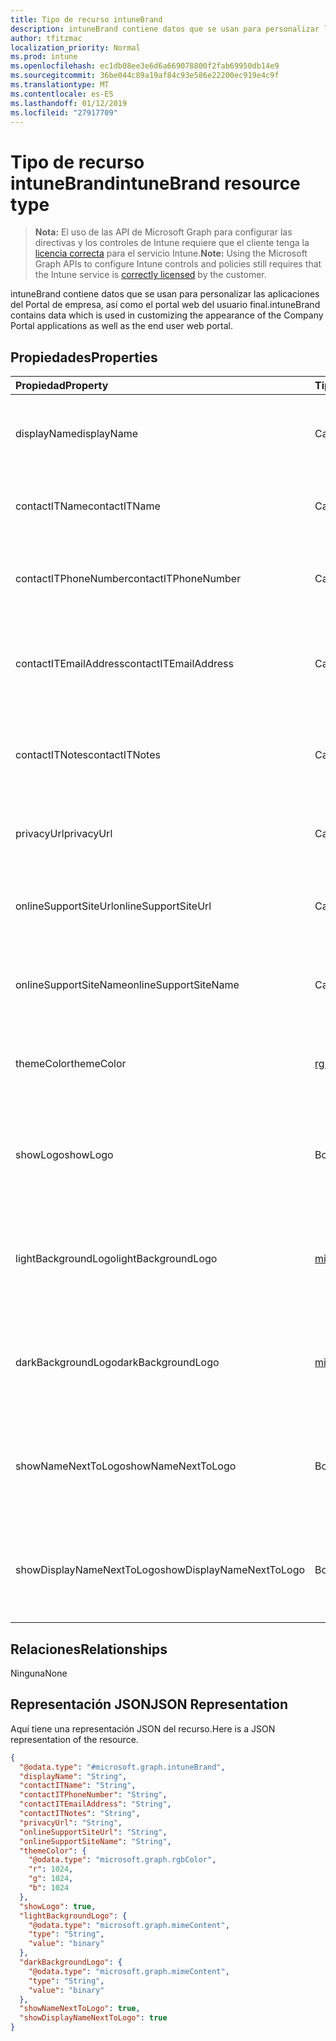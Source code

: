 ```yaml
---
title: Tipo de recurso intuneBrand
description: intuneBrand contiene datos que se usan para personalizar las aplicaciones del Portal de empresa, así como el portal web del usuario final.
author: tfitzmac
localization_priority: Normal
ms.prod: intune
ms.openlocfilehash: ec1db08ee3e6d6a669078800f2fab69950db14e9
ms.sourcegitcommit: 36be044c89a19af84c93e586e22200ec919e4c9f
ms.translationtype: MT
ms.contentlocale: es-ES
ms.lasthandoff: 01/12/2019
ms.locfileid: "27917709"
---
```

# <a name="intunebrand-resource-type"></a><span data-ttu-id="ee19a-103">Tipo de recurso intuneBrand</span><span class="sxs-lookup"><span data-stu-id="ee19a-103">intuneBrand resource type</span></span>

> <span data-ttu-id="ee19a-104">**Nota:** El uso de las API de Microsoft Graph para configurar las directivas y los controles de Intune requiere que el cliente tenga la [licencia correcta](https://go.microsoft.com/fwlink/?linkid=839381) para el servicio Intune.</span><span class="sxs-lookup"><span data-stu-id="ee19a-104">**Note:** Using the Microsoft Graph APIs to configure Intune controls and policies still requires that the Intune service is [correctly licensed](https://go.microsoft.com/fwlink/?linkid=839381) by the customer.</span></span>

<span data-ttu-id="ee19a-105">intuneBrand contiene datos que se usan para personalizar las aplicaciones del Portal de empresa, así como el portal web del usuario final.</span><span class="sxs-lookup"><span data-stu-id="ee19a-105">intuneBrand contains data which is used in customizing the appearance of the Company Portal applications as well as the end user web portal.</span></span>
## <a name="properties"></a><span data-ttu-id="ee19a-106">Propiedades</span><span class="sxs-lookup"><span data-stu-id="ee19a-106">Properties</span></span>
|<span data-ttu-id="ee19a-107">Propiedad</span><span class="sxs-lookup"><span data-stu-id="ee19a-107">Property</span></span>|<span data-ttu-id="ee19a-108">Tipo</span><span class="sxs-lookup"><span data-stu-id="ee19a-108">Type</span></span>|<span data-ttu-id="ee19a-109">Descripción</span><span class="sxs-lookup"><span data-stu-id="ee19a-109">Description</span></span>|
|:---|:---|:---|
|<span data-ttu-id="ee19a-110">displayName</span><span class="sxs-lookup"><span data-stu-id="ee19a-110">displayName</span></span>|<span data-ttu-id="ee19a-111">Cadena</span><span class="sxs-lookup"><span data-stu-id="ee19a-111">String</span></span>|<span data-ttu-id="ee19a-112">Nombre de la compañía u organización que se muestra a los usuarios finales.</span><span class="sxs-lookup"><span data-stu-id="ee19a-112">Company/organization name that is displayed to end users.</span></span>|
|<span data-ttu-id="ee19a-113">contactITName</span><span class="sxs-lookup"><span data-stu-id="ee19a-113">contactITName</span></span>|<span data-ttu-id="ee19a-114">Cadena</span><span class="sxs-lookup"><span data-stu-id="ee19a-114">String</span></span>|<span data-ttu-id="ee19a-115">Nombre de la persona u organización responsable del soporte técnico de TI.</span><span class="sxs-lookup"><span data-stu-id="ee19a-115">Name of the person/organization responsible for IT support.</span></span>|
|<span data-ttu-id="ee19a-116">contactITPhoneNumber</span><span class="sxs-lookup"><span data-stu-id="ee19a-116">contactITPhoneNumber</span></span>|<span data-ttu-id="ee19a-117">Cadena</span><span class="sxs-lookup"><span data-stu-id="ee19a-117">String</span></span>|<span data-ttu-id="ee19a-118">Número de teléfono de la persona u organización responsable del soporte técnico de TI.</span><span class="sxs-lookup"><span data-stu-id="ee19a-118">Phone number of the person/organization responsible for IT support.</span></span>|
|<span data-ttu-id="ee19a-119">contactITEmailAddress</span><span class="sxs-lookup"><span data-stu-id="ee19a-119">contactITEmailAddress</span></span>|<span data-ttu-id="ee19a-120">Cadena</span><span class="sxs-lookup"><span data-stu-id="ee19a-120">String</span></span>|<span data-ttu-id="ee19a-121">Dirección de correo electrónico de la persona u organización responsable del soporte técnico de TI.</span><span class="sxs-lookup"><span data-stu-id="ee19a-121">Email address of the person/organization responsible for IT support.</span></span>|
|<span data-ttu-id="ee19a-122">contactITNotes</span><span class="sxs-lookup"><span data-stu-id="ee19a-122">contactITNotes</span></span>|<span data-ttu-id="ee19a-123">Cadena</span><span class="sxs-lookup"><span data-stu-id="ee19a-123">String</span></span>|<span data-ttu-id="ee19a-124">Comentarios de texto con respecto a la persona u organización responsable del soporte técnico de TI.</span><span class="sxs-lookup"><span data-stu-id="ee19a-124">Text comments regarding the person/organization responsible for IT support.</span></span>|
|<span data-ttu-id="ee19a-125">privacyUrl</span><span class="sxs-lookup"><span data-stu-id="ee19a-125">privacyUrl</span></span>|<span data-ttu-id="ee19a-126">Cadena</span><span class="sxs-lookup"><span data-stu-id="ee19a-126">String</span></span>|<span data-ttu-id="ee19a-127">Dirección URL de la directiva de privacidad de la empresa u organización.</span><span class="sxs-lookup"><span data-stu-id="ee19a-127">URL to the company/organization’s privacy policy.</span></span>|
|<span data-ttu-id="ee19a-128">onlineSupportSiteUrl</span><span class="sxs-lookup"><span data-stu-id="ee19a-128">onlineSupportSiteUrl</span></span>|<span data-ttu-id="ee19a-129">Cadena</span><span class="sxs-lookup"><span data-stu-id="ee19a-129">String</span></span>|<span data-ttu-id="ee19a-130">Dirección URL del sitio del departamento de soporte técnico de la empresa u organización.</span><span class="sxs-lookup"><span data-stu-id="ee19a-130">URL to the company/organization’s IT helpdesk site.</span></span>|
|<span data-ttu-id="ee19a-131">onlineSupportSiteName</span><span class="sxs-lookup"><span data-stu-id="ee19a-131">onlineSupportSiteName</span></span>|<span data-ttu-id="ee19a-132">Cadena</span><span class="sxs-lookup"><span data-stu-id="ee19a-132">String</span></span>|<span data-ttu-id="ee19a-133">Nombre para mostrar del sitio del departamento de soporte técnico de la empresa u organización.</span><span class="sxs-lookup"><span data-stu-id="ee19a-133">Display name of the company/organization’s IT helpdesk site.</span></span>|
|<span data-ttu-id="ee19a-134">themeColor</span><span class="sxs-lookup"><span data-stu-id="ee19a-134">themeColor</span></span>|[<span data-ttu-id="ee19a-135">rgbColor</span><span class="sxs-lookup"><span data-stu-id="ee19a-135">rgbColor</span></span>](../resources/intune-onboarding-rgbcolor.md)|<span data-ttu-id="ee19a-136">Color de tema principal utilizado en el portal web y las aplicaciones del Portal de empresa.</span><span class="sxs-lookup"><span data-stu-id="ee19a-136">Primary theme color used in the Company Portal applications and web portal.</span></span>|
|<span data-ttu-id="ee19a-137">showLogo</span><span class="sxs-lookup"><span data-stu-id="ee19a-137">showLogo</span></span>|<span data-ttu-id="ee19a-138">Booleano</span><span class="sxs-lookup"><span data-stu-id="ee19a-138">Boolean</span></span>|<span data-ttu-id="ee19a-139">Booleano que indica si se muestran o no las imágenes de logotipo proporcionadas por el administrador.</span><span class="sxs-lookup"><span data-stu-id="ee19a-139">Boolean that represents whether the administrator-supplied logo images are shown or not shown.</span></span>|
|<span data-ttu-id="ee19a-140">lightBackgroundLogo</span><span class="sxs-lookup"><span data-stu-id="ee19a-140">lightBackgroundLogo</span></span>|[<span data-ttu-id="ee19a-141">mimeContent</span><span class="sxs-lookup"><span data-stu-id="ee19a-141">mimeContent</span></span>](../resources/intune-shared-mimecontent.md)|<span data-ttu-id="ee19a-142">Imagen de logotipo que se muestra en las aplicaciones del Portal de empresa con un fondo claro detrás del logotipo.</span><span class="sxs-lookup"><span data-stu-id="ee19a-142">Logo image displayed in Company Portal apps which have a light background behind the logo.</span></span>|
|<span data-ttu-id="ee19a-143">darkBackgroundLogo</span><span class="sxs-lookup"><span data-stu-id="ee19a-143">darkBackgroundLogo</span></span>|[<span data-ttu-id="ee19a-144">mimeContent</span><span class="sxs-lookup"><span data-stu-id="ee19a-144">mimeContent</span></span>](../resources/intune-shared-mimecontent.md)|<span data-ttu-id="ee19a-145">Imagen de logotipo que se muestra en las aplicaciones del Portal de empresa con un fondo oscuro detrás del logotipo.</span><span class="sxs-lookup"><span data-stu-id="ee19a-145">Logo image displayed in Company Portal apps which have a dark background behind the logo.</span></span>|
|<span data-ttu-id="ee19a-146">showNameNextToLogo</span><span class="sxs-lookup"><span data-stu-id="ee19a-146">showNameNextToLogo</span></span>|<span data-ttu-id="ee19a-147">Booleano</span><span class="sxs-lookup"><span data-stu-id="ee19a-147">Boolean</span></span>|<span data-ttu-id="ee19a-148">Booleano que indica si se muestra o no el nombre para mostrar proporcionado por el administrador.</span><span class="sxs-lookup"><span data-stu-id="ee19a-148">Boolean that represents whether the administrator-supplied display name will be shown next to the logo image.</span></span>|
|<span data-ttu-id="ee19a-149">showDisplayNameNextToLogo</span><span class="sxs-lookup"><span data-stu-id="ee19a-149">showDisplayNameNextToLogo</span></span>|<span data-ttu-id="ee19a-150">Booleano</span><span class="sxs-lookup"><span data-stu-id="ee19a-150">Boolean</span></span>|<span data-ttu-id="ee19a-151">Booleano que indica si se muestra o no el nombre para mostrar proporcionado por el administrador.</span><span class="sxs-lookup"><span data-stu-id="ee19a-151">Boolean that represents whether the administrator-supplied display name will be shown next to the logo image.</span></span>|

## <a name="relationships"></a><span data-ttu-id="ee19a-152">Relaciones</span><span class="sxs-lookup"><span data-stu-id="ee19a-152">Relationships</span></span>
<span data-ttu-id="ee19a-153">Ninguna</span><span class="sxs-lookup"><span data-stu-id="ee19a-153">None</span></span>
## <a name="json-representation"></a><span data-ttu-id="ee19a-154">Representación JSON</span><span class="sxs-lookup"><span data-stu-id="ee19a-154">JSON Representation</span></span>
<span data-ttu-id="ee19a-155">Aquí tiene una representación JSON del recurso.</span><span class="sxs-lookup"><span data-stu-id="ee19a-155">Here is a JSON representation of the resource.</span></span>
<!-- {
  "blockType": "resource",
  "@odata.type": "microsoft.graph.intuneBrand"
}
-->
``` json
{
  "@odata.type": "#microsoft.graph.intuneBrand",
  "displayName": "String",
  "contactITName": "String",
  "contactITPhoneNumber": "String",
  "contactITEmailAddress": "String",
  "contactITNotes": "String",
  "privacyUrl": "String",
  "onlineSupportSiteUrl": "String",
  "onlineSupportSiteName": "String",
  "themeColor": {
    "@odata.type": "microsoft.graph.rgbColor",
    "r": 1024,
    "g": 1024,
    "b": 1024
  },
  "showLogo": true,
  "lightBackgroundLogo": {
    "@odata.type": "microsoft.graph.mimeContent",
    "type": "String",
    "value": "binary"
  },
  "darkBackgroundLogo": {
    "@odata.type": "microsoft.graph.mimeContent",
    "type": "String",
    "value": "binary"
  },
  "showNameNextToLogo": true,
  "showDisplayNameNextToLogo": true
}
```



